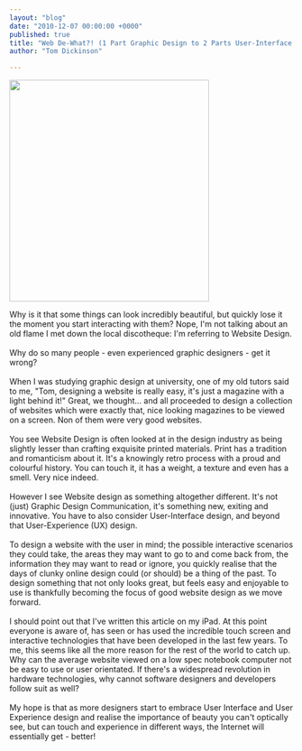 ```yaml
---
layout: "blog"
date: "2010-12-07 00:00:00 +0000"
published: true
title: "Web De-What?! (1 Part Graphic Design to 2 Parts User-Interface Design). "
author: "Tom Dickinson"

---
```


<p><img alt="" height="393" src="/uploads/Image/Website-DeWhat.jpg" width="354" /></p>
<p>Why is it that some things can look incredibly beautiful, but quickly lose it the moment you start interacting with them? Nope, I&#39;m not talking about an old flame I met down the local discotheque: I&#39;m referring to Website Design.<br />
<br />
Why do so many people - even experienced graphic designers - get it wrong?<br />
<br />
When I was studying graphic design at university, one of my old tutors said to me, &quot;Tom, designing a website is really easy, it&#39;s just a magazine with a light behind it!&quot; Great, we thought... and all proceeded to design a collection of websites which were exactly that, nice looking magazines to be viewed on a screen. Non of them were very good websites.<br />
<br />
You see Website Design is often looked at in the design industry as being slightly lesser than crafting exquisite printed materials. Print has a tradition and romanticism about it. It&#39;s a knowingly retro process with a proud and colourful history. You can touch it, it has a weight, a texture and even has a smell. Very nice indeed.<br />
<br />
However I see Website design as something altogether different. It&#39;s not (just) Graphic Design Communication, it&#39;s something new, exiting and innovative. You have to also consider User-Interface design, and beyond that User-Experience (UX) design.<br />
<br />
To design a website with the user in mind; the possible interactive scenarios they could take, the areas they may want to go to and come back from, the information they may want to read or ignore, you quickly realise that the days of clunky online design could (or should) be a thing of the past. To design something that not only looks great, but feels easy and enjoyable to use is thankfully becoming the focus of good website design as we move forward.<br />
<br />
I should point out that I&#39;ve written this article on my iPad. At this point everyone is aware of, has seen or has used the incredible touch screen and interactive technologies that have been developed in the last few years. To me, this seems like all the more reason for the rest of the world to catch up. Why can the average website viewed on a low spec notebook computer not be easy to use or user orientated. If there&#39;s a widespread revolution in hardware technologies, why cannot software designers and developers follow suit as well?<br />
<br />
My hope is that as more designers start to embrace User Interface and User Experience design and realise the importance of beauty you can&#39;t optically see, but can touch and experience in different ways, the Internet will essentially get - better!<br />
&nbsp;</p>

